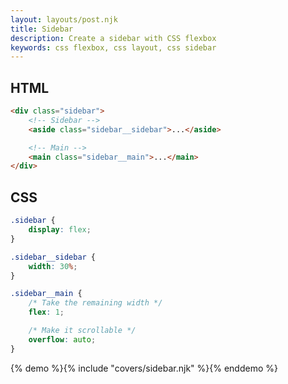 ```yaml
---
layout: layouts/post.njk
title: Sidebar
description: Create a sidebar with CSS flexbox
keywords: css flexbox, css layout, css sidebar
---
```


## HTML

```html
<div class="sidebar">
    <!-- Sidebar -->
    <aside class="sidebar__sidebar">...</aside>

    <!-- Main -->
    <main class="sidebar__main">...</main>
</div>
```

## CSS

```css
.sidebar {
    display: flex;
}

.sidebar__sidebar {
    width: 30%;
}

.sidebar__main {
    /* Take the remaining width */
    flex: 1;

    /* Make it scrollable */
    overflow: auto;
}
```

{% demo %}{% include "covers/sidebar.njk" %}{% enddemo %}
